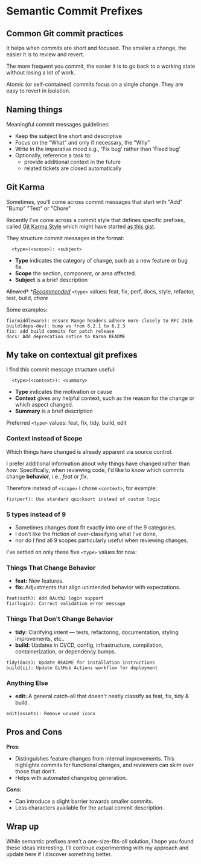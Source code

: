 <!-- md.1
published @2025-03-03
updated @2025-03-27
changelog
naming
git
—-->

# Semantic Commit Prefixes

## Common Git commit practices

It helps when commits are short and focused. The smaller a change, the easier it is to review and revert.

The more frequent you commit, the easier it is to go back to a working state without losing a lot of work.

Atomic (or self-contained) commits focus on a single change. They are easy to revert in isolation.

## Naming things

Meaningful commit messages guidelines:
* Keep the subject line short and descriptive
* Focus on the “What” and only if necessary, the "Why"
* Write in the imperative mood e.g., 'Fix bug' rather than 'Fixed bug'
* Optionally, reference a task to:
   * provide additional context in the future
   * related tickets are closed automatically


## Git Karma

Sometimes, you'll come across commit messages that start with "Add" "Bump" "Test" or "Chore"

Recently I've come across a commit style that defines specific prefixes, called [Git Karma Style](https://karma-runner.github.io/6.4/dev/git-commit-msg.html)
which might have started [as this gist](https://gist.github.com/fil-lewis-barclay/746e7563808d38400b89).


They structure commit messages in the format:
```
  <type>(<scope>): <subject>
```
- **Type** indicates the category of change, such as a new feature or bug fix.
- **Scope** the section, component, or area affected.
- **Subject** is a brief description

~~Allowed*~~ *_[Recommended](https://github.com/karma-runner/karma/commits/master
)_ `<type>` values: feat, fix, perf, docs, style, refactor, test, build, _chore_

Some examples:

```
fix(middleware): ensure Range headers adhere more closely to RFC 2616
build(deps-dev): bump ws from 6.2.1 to 6.2.3
fix: add build commits for patch release
docs: Add deprecation notice to Karma README
```

## My take on contextual git prefixes

I find this commit message structure useful:
```
  <type>(<context>): <summary>
```
- **Type** indicates the motivation or cause
- **Context** gives any helpful context, such as the reason for the change or which aspect changed.
- **Summary** is a brief description

Preferred `<type>` values: feat, fix, tidy, build, edit

### Context instead of Scope

Which things have changed is already apparent via source control.

I prefer additional information about _why_ things have changed rather than _how_. Specifically, when reviewing code, I'd like to know which commits change **behavior**, i.e., _feat_ or _fix_.

Therefore instead of `<scope>` I chose `<context>`, for example:

`fix(perf): Use standard quicksort instead of custom logic`

### 5 types instead of 9

- Sometimes changes dont fit exactly into one of the 9 categories.
- I don't like the friction of over-classifying what I've done,
- nor do I find all 9 scopes particularly useful when reviewing changes.

I've settled on only these five `<type>` values for now:

### Things That Change Behavior
- **feat:** New features.
- **fix:** Adjustments that align unintended behavior with expectations.
```
feat(auth): Add OAuth2 login support
fix(login): Correct validation error message
```
### Things That Don't Change Behavior
- **tidy:** Clarifying intent — tests, refactoring, documentation, styling improvements, etc..
- **build:** Updates in CI/CD, config, infrastructure, compilation, containerization, or dependency bumps.
```
tidy(docs): Update README for installation instructions
build(ci): Update GitHub Actions workflow for deployment
```
### Anything Else
- **edit:** A general catch-all that doesn't neatly classify as feat, fix, tidy & build.
```
edit(assets): Remove unused icons
```

## Pros and Cons

**Pros:**

- Distinguishes feature changes from internal improvements. This highlights commits for functional changes, and reviewers can skim over those that don't.
- Helps with automated changelog generation.

**Cons:**
- Can introduce a slight barrier towards smaller commits.
- Less characters available for the actual commit description.

## Wrap up

While semantic prefixes aren’t a one-size-fits-all solution, I hope you found these ideas interesting. I'll continue experimenting with my approach and update here if I discover something better.
